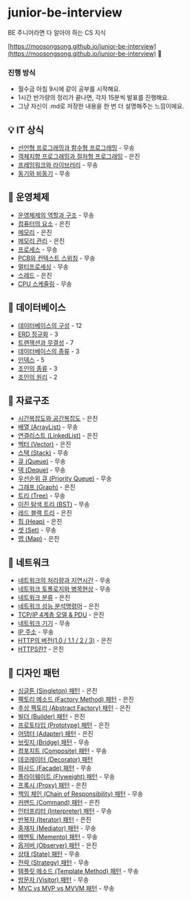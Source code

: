 # junior-be-interview

BE 주니어라면 다 알아야 하는 CS 지식

[https://moosongsong.github.io/junior-be-interview](https://moosongsong.github.io/junior-be-interview)
🎉

### 진행 방식

- 월수금 아침 9시에 같이 공부를 시작해요.
- 1시간 반가량의 정리가 끝나면, 각자 15분씩 발표를 진행해요.
- 그냥 자신이 .md로 저장한 내용을 한 번 더 설명해주는 느낌이에요.

## 💡 IT 상식

- [선언형 프로그래밍과 함수형 프로그래밍](./00_IT상식/선언형%20함수형.md) - 무송
- [객체지향 프로그래밍과 절차형 프로그래밍](./00_IT상식/객체지향%20절차형.md) - 은진
- [프레임워크와 라이브러리](./00_IT상식/프레임워크와%20라이브러리.md) - 무송
- [동기와 비동기](./00_IT상식/동기와%20비동기.md) - 무송

## 💽 운영체제

- [운영체제의 역할과 구조](./04_운영체제/10_운영체제의%20역할과%20구조.md) - 무송
- [컴퓨터의 요소](./04_운영체제/20_컴퓨터의%20요소.md) - 은진
- [메모리](./04_운영체제/30_메모리.md) - 은진
- [메모리 관리](./04_운영체제/31_메모리관리.md) - 은진
- [프로세스](./04_운영체제/40_프로세스.md) - 무송
- [PCB와 컨텍스트 스위칭](./04_운영체제/41_PCB_컨텍스트스위칭.md) - 무송
- [멀티프로세싱](./04_운영체제/42_멀티프로세싱.md) - 무송
- [스레드](./04_운영체제/50_스레드.md) - 은진
- [CPU 스케줄링](./04_운영체제/60_CPU%20스케줄링.md) - 무송

## 💾 데이터베이스

- [데이터베이스의 구성](./05_데이터베이스/10_데이터페이스의%20구성.md) - 12
- [ERD 정규화](./05_데이터베이스/20_ERD정규화.md) - 3
- [트랜잭션과 무결성](./05_데이터베이스/30_트랜잭션과%20무결성.md) - 7
- [데이터베이스의 종류](./05_데이터베이스/40_데이터베이스의%20종류.md) - 3
- [인덱스](./05_데이터베이스/50_인덱스.md) -  5
- [조인의 종류](./05_데이터베이스/60_조인의%20종류.md) - 3
- [조인의 원리](./05_데이터베이스/70_조인의%20원리.md) - 2

## 📐 자료구조

- [시간복잡도와 공간복잡도](./02_자료구조/01_시공간복잡도.md) - 은진
- [배열 (ArrayList)](./02_자료구조/02_배열.md) - 무송
- [연결리스트 (LinkedList)](./02_자료구조/03_연결리스트.md) - 은진
- [백터 (Vector)](./02_자료구조/04_백터.md) - 은진
- [스택 (Stack)](./02_자료구조/05_스택.md) - 무송
- [큐 (Queue)](./02_자료구조/06_큐.md) - 무송
- [덱 (Deque)](./02_자료구조/07_덱.md) - 무송
- [우선순위 큐 (Priority Queue)](./02_자료구조/08_우선순위큐.md) - 무송
- [그래프 (Graph)](./02_자료구조/09_그래프.md) - 은진
- [트리 (Tree)](./02_자료구조/10_트리.md) - 무송
- [이진 탐색 트리 (BST)](./02_자료구조/10_트리_이진탐색트리.md) - 무송
- [레드 블랙 트리](./02_자료구조/10_트리_레드블랙트리.md) - 은진
- [힙 (Heap)](./02_자료구조/11_힙.md) - 은진
- [셋 (Set)](./02_자료구조/12_셋.md) - 무송
- [맵 (Map)](./02_자료구조/13_맵.md) - 은진

## 🎡 네트워크

- [네트워크의 처리량과 지연시간](./03_네트워크/처리량%20지연시간.md) - 무송
- [네트워크 토폴로지와 병목현상](./03_네트워크/토폴로지와%20병목현상.md) - 무송
- [네트워크 분류](./03_네트워크/네트워크%20분류.md) - 은진
- [네트워크 성능 분석명령어](./03_네트워크/네트워크%20성능%20분석명령어.md) - 은진
- [TCP/IP 4계층 모델 & PDU](./03_네트워크/TCP%20IP%204게층.md) - 은진
- [네트워크 기기](./03_네트워크/네트워크기기.md) - 무송
- [IP 주소](./03_네트워크/IP.md) - 무송
- [HTTP의 버전(1.0 / 1.1 / 2 / 3)](./03_네트워크/HTTP%20버전.md) - 은진
- [HTTPS란?](./03_네트워크/HTTPS.md) - 은진

## 🧩 디자인 패턴

- [싱글톤 (Singleton) 패턴](./01_디자인패턴/01_싱글톤.md) - 은진
- [팩토리 메소드 (Factory Method) 패턴](./01_디자인패턴/02_팩토리메소드.md) - 은진
- [추상 팩토리 (Abstract Factory) 패턴](./01_디자인패턴/03_추상팩토리.md) - 은진
- [빌더 (Builder) 패턴](./01_디자인패턴/04_빌더.md) - 은진
- [프로토타입 (Prototype) 패턴](./01_디자인패턴/05_프로토타입.md) - 은진
- [어댑터 (Adapter) 패턴](./01_디자인패턴/06_어댑터.md) - 은진
- [브릿지 (Bridge) 패턴](./01_디자인패턴/07_브릿지.md) - 무송
- [컴포지트 (Composite) 패턴](./01_디자인패턴/08_컴포짓.md) - 무송
- [데코레이터 (Decorator) 패턴](./01_디자인패턴/09_데코레이터.md)
- [파사드 (Facade) 패턴](./01_디자인패턴/10_퍼사드.md) - 무송
- [플라이웨이트 (Flyweight) 패턴](./01_디자인패턴/11_플라이웨이트.md) - 무송
- [프록시 (Proxy) 패턴](./01_디자인패턴/12_프록시.md) - 은진
- [책임 체인 (Chain of Responsibility) 패턴](./01_디자인패턴/13_책임연쇄.md) - 무송
- [커맨드 (Command) 패턴](./01_디자인패턴/14_커맨드.md) - 은진
- [인터프리터 (Interpreter) 패턴](./01_디자인패턴/15_인터프리터.md) - 무송
- [반복자 (Iterator) 패턴](./01_디자인패턴/16_이터레이터.md) - 은진
- [중재자 (Mediator) 패턴](./01_디자인패턴/17_중재자.md) - 무송
- [메멘토 (Memento) 패턴](./01_디자인패턴/18_메멘토.md) - 무송
- [옵저버 (Observer) 패턴](./01_디자인패턴/19_옵저버.md) - 은진
- [상태 (State) 패턴](./01_디자인패턴/20_상태.md) - 무송
- [전략 (Strategy) 패턴](./01_디자인패턴/21_전략.md) - 무송
- [템플릿 메소드 (Template Method) 패턴](./01_디자인패턴/22_템플릿.md) - 무송
- [방문자 (Visitor) 패턴](./01_디자인패턴/23_방문자.md) - 무송
- [MVC vs MVP vs MVVM 패턴](./01_디자인패턴/MVC%20vs%20MVP%20vs%20MVVM%20패턴.md) - 무송
